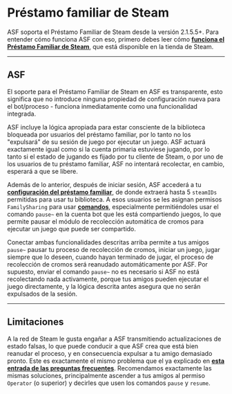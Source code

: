 # Préstamo familiar de Steam

ASF soporta el Préstamo Familiar de Steam desde la versión 2.1.5.5+. Para entender cómo funciona ASF con eso, primero debes leer cómo **[funciona el Préstamo Familiar de Steam](https://store.steampowered.com/promotion/familysharing)**, que está disponible en la tienda de Steam.

* * *

## ASF

El soporte para el Préstamo Familiar de Steam en ASF es transparente, esto significa que no introduce ninguna propiedad de configuración nueva para el bot/proceso - funciona inmediatamente como una funcionalidad integrada.

ASF incluye la lógica apropiada para estar consciente de la biblioteca bloqueada por usuarios del préstamo familiar, por lo tanto no los "expulsará" de su sesión de juego por ejecutar un juego. ASF actuará exactamente igual como si la cuenta primaria estuviese jugando, por lo tanto si el estado de jugando es fijado por tu cliente de Steam, o por uno de los usuarios de tu préstamo familiar, ASF no intentará recolectar, en cambio, esperará a que se libere.

Además de lo anterior, después de iniciar sesión, ASF accederá a tu **[configuración del préstamo familiar](https://store.steampowered.com/account/managedevices)**, de donde extraerá hasta 5 `steamIDs` permitidas para usar tu biblioteca. A esos usuarios se les asignan permisos `FamilySharing` para usar **[comandos](https://github.com/JustArchiNET/ArchiSteamFarm/wiki/Commands-es-es)**, especialmente permitiéndoles usar el comando `pause~` en la cuenta bot que les está compartiendo juegos, lo que permite pausar el módulo de recolección automática de cromos para ejecutar un juego que puede ser compartido.

Conectar ambas funcionalidades descritas arriba permite a tus amigos `pause~` pausar tu proceso de recolección de cromos, iniciar un juego, jugar siempre que lo deseen, cuando hayan terminado de jugar, el proceso de recolección de cromos será reanudado automáticamente por ASF. Por supuesto, enviar el comando `pause~` no es necesario si ASF no está recolectando nada activamente, porque tus amigos pueden ejecutar el juego directamente, y la lógica descrita antes asegura que no serán expulsados de la sesión.

* * *

## Limitaciones

A la red de Steam le gusta engañar a ASF transmitiendo actualizaciones de estado falsas, lo que puede conducir a que ASF crea que está bien reanudar el proceso, y en consecuencia expulsar a tu amigo demasiado pronto. Este es exactamente el mismo problema que el ya explicado en **[esta entrada de las preguntas frecuentes](https://github.com/JustArchiNET/ArchiSteamFarm/wiki/FAQ-es-es#asf-est%C3%A1-expulsando-mi-sesi%C3%B3n-en-el-cliente-de-steam-mientras-estoy-jugando--esta-cuenta-tiene-iniciada-una-sesi%C3%B3n-en-otro-equipo)**. Recomendamos exactamente las mismas soluciones, principalmente ascender a tus amigos al permiso `Operator` (o superior) y decirles que usen los comandos `pause` y `resume`.